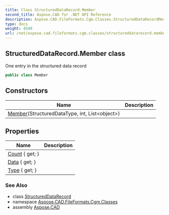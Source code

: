 ```yaml
---
title: Class StructuredDataRecord.Member
second_title: Aspose.CAD for .NET API Reference
description: Aspose.CAD.FileFormats.Cgm.Classes.StructuredDataRecordMember class. One entry in the structured data record
type: docs
weight: 4540
url: /net/aspose.cad.fileformats.cgm.classes/structureddatarecord.member/
---
```

## StructuredDataRecord.Member class

One entry in the structured data record

```csharp
public class Member
```

## Constructors

| Name | Description |
| --- | --- |
| [Member](../../aspose.cad.fileformats.cgm.classes/structureddatarecord.member/.ctor)(StructuredDataType, int, List&lt;object&gt;) |  |

## Properties

| Name | Description |
| --- | --- |
| [Count](../../aspose.cad.fileformats.cgm.classes/structureddatarecord.member/count) { get; } |  |
| [Data](../../aspose.cad.fileformats.cgm.classes/structureddatarecord.member/data) { get; } |  |
| [Type](../../aspose.cad.fileformats.cgm.classes/structureddatarecord.member/type) { get; } |  |

### See Also

* class [StructuredDataRecord](../structureddatarecord/)
* namespace [Aspose.CAD.FileFormats.Cgm.Classes](../../aspose.cad.fileformats.cgm.classes/)
* assembly [Aspose.CAD](../../)


